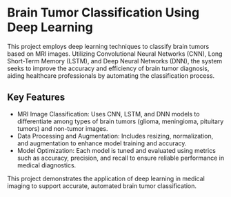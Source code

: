 # Brain Tumor Classification Using Deep Learning
This project employs deep learning techniques to classify brain tumors based on MRI images. Utilizing Convolutional Neural Networks (CNN), Long Short-Term Memory (LSTM), and Deep Neural Networks (DNN), the system seeks to improve the accuracy and efficiency of brain tumor diagnosis, aiding healthcare professionals by automating the classification process.

## Key Features
- MRI Image Classification: Uses CNN, LSTM, and DNN models to differentiate among types of brain tumors (glioma, meningioma, pituitary tumors) and non-tumor images.
- Data Processing and Augmentation: Includes resizing, normalization, and augmentation to enhance model training and accuracy.
- Model Optimization: Each model is tuned and evaluated using metrics such as accuracy, precision, and recall to ensure reliable performance in medical diagnostics.

This project demonstrates the application of deep learning in medical imaging to support accurate, automated brain tumor classification.

